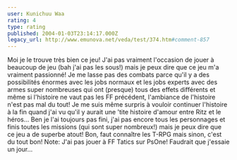 ```yaml
---
user: Kunichuu Waa
rating: 4
type: rating
published: 2004-01-03T23:14:17.000Z
legacy_url: http://www.emunova.net/veda/test/374.htm#comment-857
---
```

Moi je le trouve très bien ce jeu! J'ai pas vraiment l'occasion de jouer à beaucoup de jeu (bah j'ai pas les sous!) mais je peux dire que ce jeu m'a vraiment passionné!
Je me lasse pas des combats parce qu'il y a des possibilités énormes avec les jobs normaux et les jobs experts avec des armes super nombreuses qui ont (presque) tous des effets différents et même si l'histoire ne vaut pas les FF précédent, l'ambiance de l'histoire n'est pas mal du tout!
Je me suis même surpris à vouloir continuer l'histoire à la fin quand j'ai vu qu'il y aurait une 'tite histoire d'amour entre Ritz et le héros... Ben je l'ai toujours pas fini, j'ai pas encore tous les personnages et finis toutes les missions (qui sont super nombreux!) mais je peux dire que ce jeu a de superbe atout!
Bon, faut connaître les T-RPG mais sinon, c'est du tout bon!
Note: J'ai pas jouer à FF Tatics sur PsOne! Faudrait que j'essaie un jour...